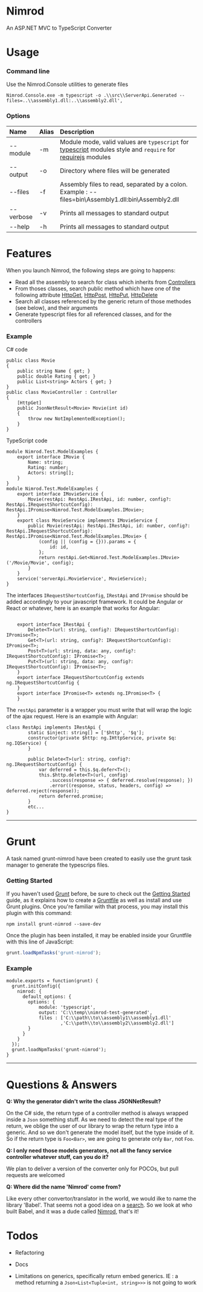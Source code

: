 # Nimrod
An  ASP.NET MVC to TypeScript Converter

# Usage

### Command line

Use the Nimrod.Console utilities to generate files
```
Nimrod.Console.exe -m typescript -o .\\src\\ServerApi.Generated --files=..\\assembly1.dll:..\\assembly2.dll',
```
###  Options

|Name|Alias|Description|
|:----|:----|:-----|
|--module|-m|Module mode, valid values are `typescript` for [typescript] modules style and `require` for [requirejs] modules|
|--output|-o|Directory where files will be generated|
|--files|-f|Assembly files to read, separated by a colon. Example : --files=bin\\Assembly1.dll:bin\\Assembly2.dll|
|--verbose|-v|Prints all messages to standard output|
|--help|-h|Prints all messages to standard output|

# Features

When you launch Nimrod, the following steps are going to happens:

 - Read all the assembly to search for class which inherits from [Controllers]
 - From thoses classes, search public method which have one of the following attribute [HttpGet], [HttpPost], [HttpPut], [HttpDelete]
 - Search all classes referenced by the generic return of those methodes (see below), and their arguments
 - Generate typescript files for all referenced classes, and for the controllers
 
### Example

C# code
```
public class Movie
{
    public string Name { get; }
    public double Rating { get; }
    public List<string> Actors { get; }
}
public class MovieController : Controller
{
    [HttpGet]
    public JsonNetResult<Movie> Movie(int id)
    {
        throw new NotImplementedException();
    }
}
```
TypeScript code
```
module Nimrod.Test.ModelExamples {
    export interface IMovie {
        Name: string;
        Rating: number;
        Actors: string[];
    }
}
module Nimrod.Test.ModelExamples {
    export interface IMovieService {
        Movie(restApi: RestApi.IRestApi, id: number, config?: RestApi.IRequestShortcutConfig): RestApi.IPromise<Nimrod.Test.ModelExamples.IMovie>;
    }
    export class MovieService implements IMovieService {
        public Movie(restApi: RestApi.IRestApi, id: number, config?: RestApi.IRequestShortcutConfig): RestApi.IPromise<Nimrod.Test.ModelExamples.IMovie> {
            (config || (config = {})).params = {
                id: id,
            };
            return restApi.Get<Nimrod.Test.ModelExamples.IMovie>('/Movie/Movie', config);
        }
    }
    service('serverApi.MovieService', MovieService);
}

```
The interfaces `IRequestShortcutConfig`, `IRestApi` and `IPromise` should be added accordingly to your javascript framework. It could be Angular or React or whatever, here is an example that works for Angular:

```

    export interface IRestApi {
        Delete<T>(url: string, config?: IRequestShortcutConfig): IPromise<T>;
        Get<T>(url: string, config?: IRequestShortcutConfig): IPromise<T>;
        Post<T>(url: string, data: any, config?: IRequestShortcutConfig): IPromise<T>;
        Put<T>(url: string, data: any, config?: IRequestShortcutConfig): IPromise<T>;
    }
    export interface IRequestShortcutConfig extends ng.IRequestShortcutConfig {
    }
    export interface IPromise<T> extends ng.IPromise<T> {
    }
```
The `restApi` parameter is a wrapper you must write that will wrap the logic of the ajax request. Here is an example with Angular:

```
class RestApi implements IRestApi {
        static $inject: string[] = ['$http', '$q'];
        constructor(private $http: ng.IHttpService, private $q: ng.IQService) {
        }

        public Delete<T>(url: string, config?: ng.IRequestShortcutConfig) {
            var deferred = this.$q.defer<T>();
            this.$http.delete<T>(url, config)
                .success(response => { deferred.resolve(response); })
                .error((response, status, headers, config) => deferred.reject(response));
            return deferred.promise;
        }
        etc...
}
```

---
# Grunt
A task named grunt-nimrod have been created to easily use the grunt task manager to generate the typescrips files.

### Getting Started

If you haven't used [Grunt](http://gruntjs.com/) before, be sure to check out the [Getting Started](http://gruntjs.com/getting-started) guide, as it explains how to create a [Gruntfile](http://gruntjs.com/sample-gruntfile) as well as install and use Grunt plugins. Once you're familiar with that process, you may install this plugin with this command:

```shell
npm install grunt-nimrod --save-dev
```

Once the plugin has been installed, it may be enabled inside your Gruntfile with this line of JavaScript:

```js
grunt.loadNpmTasks('grunt-nimrod');
```

### Example
```
module.exports = function(grunt) {
  grunt.initConfig({
    nimrod: {
      default_options: {
        options: {
			module: 'typescript',
			output: 'C:\\temp\\nimrod-test-generated',
			files : ['C:\\path\\to\\assembly1\\assembly1.dll'
				    ,'C:\\path\\to\\assembly2\\assembly2.dll']
        }
      }
    }
  });
  grunt.loadNpmTasks('grunt-nimrod');
}
```

---
# Questions & Answers

**Q: Why the generator didn't write the class JSONNetResult?**

On the C# side, the return type of a controller method is always wrapped inside a `Json` something stuff. As we need to detect the real type of the return, we oblige the user of our library to wrap the return type into a generic. And so we don't generate the model itself, but the type inside of it. So if the return type is `Foo<Bar>`, we are going to generate only `Bar`, not `Foo`.

**Q: I only need those models generators, not all the fancy service controller whatever stuff, can you do it?**

We plan to deliver a version of the converter only for POCOs, but pull requests are welcomed

**Q: Where did the name 'Nimrod' come from?**

Like every other convertor/translator in the world, we would ilke to name the library 'Babel'. That seems not a good idea on a [search].
So we look at who built Babel, and it was a dude called [Nimrod], that's it!


# Todos

 - Refactoring
 - Docs
 - Limitations on generics, specifically return embed generics. IE : a method returning a `Json<List<Tuple<int, string>>>` is not going to work

   [Nimrod]: <https://en.wikipedia.org/wiki/Nimrod>
   [search]: <https://www.npmjs.com/search?q=babel>
   [typescript]: <http://www.johnpapa.net/typescriptpost4>
   [requirejs]: <http://requirejs.org/>
   [Controllers]: <https://msdn.microsoft.com/library/system.web.mvc.controller>
   [HttpGet]: <https://msdn.microsoft.com/library/system.web.mvc.httpgetattribute.aspx>
   [HttpPost]: <https://msdn.microsoft.com/library/system.web.mvc.httppostattribute.aspx>
   [HttpPut]: <https://msdn.microsoft.com/library/system.web.mvc.httpputattribute.aspx>
   [HttpDelete]: <https://msdn.microsoft.com/library/system.web.mvc.httpdeleteattribute.aspx>


